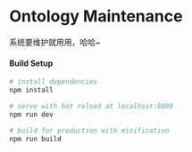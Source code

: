 # Ontology Maintenance

系统要维护就用用，哈哈~

#### Build Setup

``` bash
# install dependencies
npm install

# serve with hot reload at localhost:8080
npm run dev

# build for production with minification
npm run build
```
